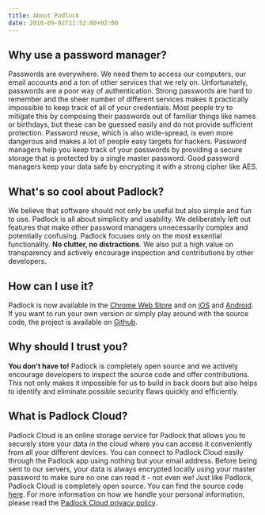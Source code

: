 ```yaml
---
title: About Padlock
date: 2016-09-02T11:52:00+02:00
---
```


## Why use a password manager?

Passwords are everywhere. We need them to access our computers, our email
accounts and a ton of other services that we rely on. Unfortunately, passwords
are a poor way of authentication. Strong passwords are hard to remember and the
sheer number of different services makes it practically impossible to keep
track of all of your credentials. Most people try to mitigate this by composing
their passwords out of familiar things like names or birthdays, but these can
be guessed easily and do not provide sufficient protection. Password reuse,
which is also wide-spread, is even more dangerous and makes a lot of people
easy targets for hackers.  Password managers help you keep track of your
passwords by providing a secure storage that is protected by a single master
password. Good password managers keep your data safe by encrypting it with a
strong cipher like AES.

## What's so cool about Padlock?

We believe that software should not only be useful but also simple and fun to
use. Padlock is all about simplicity and usability. We deliberately left out
features that make other password managers unnecessarily complex and
potentially confusing. Padlock focuses only on the most essential
functionality. **No clutter, no distractions**. We also put a high value on
transparency and actively encourage inspection and contributions by other
developers.

## How can I use it?

Padlock is now available in the
[Chrome Web Store](https://chrome.google.com/webstore/detail/padlock/npkoefjfcjbknoeadfkbcdpbapaamcif)
and on [iOS](https://itunes.apple.com/app/id871710139") and
[Android](https://play.google.com/store/apps/details?id=com.maklesoft.padlock).
If you want to run your own version or simply play around with the source code,
the project is available on [Github](https://github.com/maklesoft/padlock").

## Why should I trust you?

**You don't have to!** Padlock is completely open source and we actively
encourage developers to inspect the source code and offer contributions. This
not only makes it impossible for us to build in back doors but also helps to
identify and eliminate possible security flaws quickly and efficiently.

## What is Padlock Cloud?

Padlock Cloud is an online storage service for Padlock that allows you to
securely store your data in the cloud where you can access it conveniently from
all your different devices. You can connect to Padlock Cloud easily through the
Padlock app using nothing but your email address. Before being sent to our
servers, your data is always encrypted locally using your master password to
make sure no one can read it - not even we! Just like Padlock, Padlock Cloud is
completely open source. You can find the source code
[here](https://github.com/maklesoft/padlock-cloud). For more information on how
we handle your personal information, please read the [Padlock Cloud privacy
policy](/privacy/).
